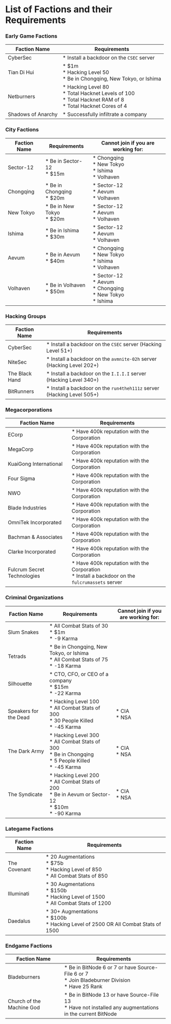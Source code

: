 # List of Factions and their Requirements

### Early Game Factions

| Faction Name       | Requirements                                                                                                            |
| ------------------ | ----------------------------------------------------------------------------------------------------------------------- |
| CyberSec           | \* Install a backdoor on the `CSEC` server                                                                              |
| Tian Di Hui        | \* $1m<br />\* Hacking Level 50<br />\* Be in Chongqing, New Tokyo, or Ishima                                           |
| Netburners         | \* Hacking Level 80<br />\* Total Hacknet Levels of 100<br />\* Total Hacknet RAM of 8<br />\* Total Hacknet Cores of 4 |
| Shadows of Anarchy | \* Successfully infiltrate a company                                                                                    |

### City Factions

| Faction Name | Requirements                    | Cannot join if you are working for:                                           |
| ------------ | ------------------------------- | ----------------------------------------------------------------------------- |
| Sector-12    | \* Be in Sector-12<br />\* $15m | \* Chongqing<br />\* New Tokyo<br />\* Ishima<br />\* Volhaven                |
| Chongqing    | \* Be in Chongqing<br />\* $20m | \* Sector-12<br />\* Aevum<br />\* Volhaven                                   |
| New Tokyo    | \* Be in New Tokyo<br />\* $20m | \* Sector-12<br />\* Aevum<br />\* Volhaven                                   |
| Ishima       | \* Be in Ishima<br />\* $30m    | \* Sector-12<br />\* Aevum<br />\* Volhaven                                   |
| Aevum        | \* Be in Aevum<br />\* $40m     | \* Chongqing<br />\* New Tokyo<br />\* Ishima<br />\* Volhaven                |
| Volhaven     | \* Be in Volhaven<br />\* $50m  | \* Sector-12<br />\* Aevum<br />\* Chongqing<br />\* New Tokyo<br />\* Ishima |

### Hacking Groups

| Faction Name   | Requirements                                                            |
| -------------- | ----------------------------------------------------------------------- |
| CyberSec       | \* Install a backdoor on the `CSEC` server (Hacking Level 51+)          |
| NiteSec        | \* Install a backdoor on the `avmnite-02h` server (Hacking Level 202+)  |
| The Black Hand | \* Install a backdoor on the `I.I.I.I` server (Hacking Level 340+)      |
| BitRunners     | \* Install a backdoor on the `run4theh111z` server (Hacking Level 505+) |

### Megacorporations

| Faction Name                | Requirements                                                                                          |
| --------------------------- | ----------------------------------------------------------------------------------------------------- |
| ECorp                       | \* Have 400k reputation with the Corporation                                                          |
| MegaCorp                    | \* Have 400k reputation with the Corporation                                                          |
| KuaiGong International      | \* Have 400k reputation with the Corporation                                                          |
| Four Sigma                  | \* Have 400k reputation with the Corporation                                                          |
| NWO                         | \* Have 400k reputation with the Corporation                                                          |
| Blade Industries            | \* Have 400k reputation with the Corporation                                                          |
| OmniTek Incorporated        | \* Have 400k reputation with the Corporation                                                          |
| Bachman & Associates        | \* Have 400k reputation with the Corporation                                                          |
| Clarke Incorporated         | \* Have 400k reputation with the Corporation                                                          |
| Fulcrum Secret Technologies | \* Have 400k reputation with the Corporation<br />\* Install a backdoor on the `fulcrumassets` server |

### Criminal Organizations

| Faction Name          | Requirements                                                                                                           | Cannot join if you are working for: |
| --------------------- | ---------------------------------------------------------------------------------------------------------------------- | ----------------------------------- |
| Slum Snakes           | \* All Combat Stats of 30<br />\* $1m<br />\* -9 Karma                                                                 |                                     |
| Tetrads               | \* Be in Chongqing, New Tokyo, or Ishima<br />\* All Combat Stats of 75<br />\* -18 Karma                              |                                     |
| Silhouette            | \* CTO, CFO, or CEO of a company<br />\* $15m<br />\* -22 Karma                                                        |                                     |
| Speakers for the Dead | \* Hacking Level 100<br />\* All Combat Stats of 300<br />\* 30 People Killed<br />\* -45 Karma                        | \* CIA<br />\* NSA                  |
| The Dark Army         | \* Hacking Level 300<br />\* All Combat Stats of 300<br />\* Be in Chongqing<br />\* 5 People Killed<br />\* -45 Karma | \* CIA<br />\* NSA                  |
| The Syndicate         | \* Hacking Level 200<br />\* All Combat Stats of 200<br />\* Be in Aevum or Sector-12<br />\* $10m<br />\* -90 Karma   | \* CIA<br />\* NSA                  |

### Lategame Factions

| Faction Name | Requirements                                                                                     |
| ------------ | ------------------------------------------------------------------------------------------------ |
| The Covenant | \* 20 Augmentations<br />\* $75b<br />\* Hacking Level of 850<br />\* All Combat Stats of 850    |
| Illuminati   | \* 30 Augmentations<br />\* $150b<br />\* Hacking Level of 1500<br />\* All Combat Stats of 1200 |
| Daedalus     | \* 30+ Augmentations<br />\* $100b<br />\* Hacking Level of 2500 OR All Combat Stats of 1500     |

### Endgame Factions

| Faction Name              | Requirements                                                                                                   |
| ------------------------- | -------------------------------------------------------------------------------------------------------------- |
| Bladeburners              | \* Be in BitNode 6 or 7 or have Source-File 6 or 7<br />\* Join Bladeburner Division<br />\* Have 25 Rank      |
| Church of the Machine God | \* Be in BitNode 13 or have Source-File 13<br />\* Have not installed any augmentations in the current BitNode |
